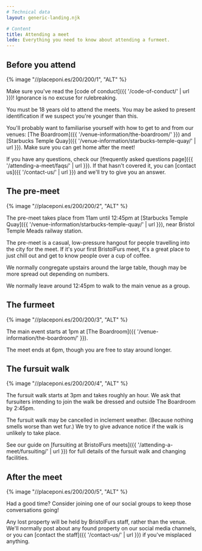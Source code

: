 ```yaml
---
# Technical data
layout: generic-landing.njk

# Content
title: Attending a meet
lede: Everything you need to know about attending a furmeet.
---
```


## Before you attend

{% image "//placeponi.es/200/200/1", "ALT" %}

Make sure you've read the [code of conduct]({{ '/code-of-conduct/' | url }})! Ignorance is no excuse for rulebreaking.

You must be 18 years old to attend the meets. You may be asked to present identification if we suspect you're younger than this.

You'll probably want to familiarise yourself with how to get to and from our venues: [The Boardroom]({{ '/venue-information/the-boardroom/' }}) and [Starbucks Temple Quay]({{ '/venue-information/starbucks-temple-quay/' | url }}). Make sure you can get home after the meet!

If you have any questions, check our [frequently asked questions page]({{ '/attending-a-meet/faqs/' | url }}). If that hasn't covered it, you can [contact us]({{ '/contact-us/' | url }}) and we'll try to give you an answer.

## The pre-meet

{% image "//placeponi.es/200/200/2", "ALT" %}

The pre-meet takes place from 11am until 12:45pm at [Starbucks Temple Quay]({{ '/venue-information/starbucks-temple-quay/' | url }}), near Bristol Temple Meads railway station.

The pre-meet is a casual, low-pressure hangout for people travelling into the city for the meet. If it's your first BristolFurs meet, it's a great place to just chill out and get to know people over a cup of coffee.

We normally congregate upstairs around the large table, though may be more spread out depending on numbers.

We normally leave around 12:45pm to walk to the main venue as a group.

## The furmeet

{% image "//placeponi.es/200/200/3", "ALT" %}

The main event starts at 1pm at [The Boardroom]({{ '/venue-information/the-boardroom/' }}).

The meet ends at 6pm, though you are free to stay around longer.

## The fursuit walk

{% image "//placeponi.es/200/200/4", "ALT" %}

The fursuit walk starts at 3pm and takes roughly an hour. We ask that fursuiters intending to join the walk be dressed and outside The Boardroom by 2:45pm.

The fursuit walk may be cancelled in inclement weather. (Because nothing smells worse than wet fur.) We try to give advance notice if the walk is unlikely to take place.

See our guide on [fursuiting at BristolFurs meets]({{ '/attending-a-meet/fursuiting/' | url }}) for full details of the fursuit walk and changing facilities.

## After the meet

{% image "//placeponi.es/200/200/5", "ALT" %}

Had a good time? Consider joining one of our social groups to keep those conversations going!

Any lost property will be held by BristolFurs staff, rather than the venue. We'll normally post about any found property on our social media channels, or you can [contact the staff]({{ '/contact-us/' | url }}) if you've misplaced anything.

